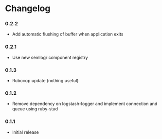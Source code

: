 # Changelog

### 0.2.2

- Add automatic flushing of buffer when application exits

### 0.2.1

- Use new semlogr component registry

### 0.1.3

- Rubocop update (nothing useful)

### 0.1.2

- Remove dependency on logstash-logger and implement connection and queue using ruby-stud

### 0.1.1

- Initial release
